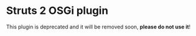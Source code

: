 # Struts 2 OSGi plugin
This plugin is deprecated and it will be removed soon, **please do not use it**!
